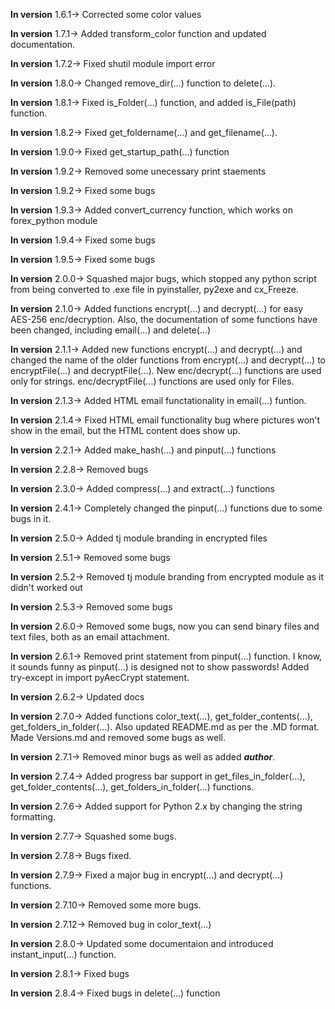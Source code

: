 **In version** 1.6.1-> Corrected some color values

**In version** 1.7.1-> Added transform_color function and updated documentation.

**In version** 1.7.2-> Fixed shutil module import error

**In version** 1.8.0-> Changed remove_dir(...) function to delete(...).

**In version** 1.8.1-> Fixed is_Folder(...) function, and added is_File(path) function.

**In version** 1.8.2-> Fixed get_foldername(...) and get_filename(...).

**In version** 1.9.0-> Fixed get_startup_path(...) function

**In version** 1.9.2-> Removed some unecessary print staements

**In version** 1.9.2-> Fixed some bugs

**In version** 1.9.3-> Added convert_currency function, which works on forex_python module

**In version** 1.9.4-> Fixed some bugs

**In version** 1.9.5-> Fixed some bugs

**In version** 2.0.0-> Squashed major bugs, which stopped any python script from being
	converted to .exe file in pyinstaller, py2exe and cx_Freeze.

**In version** 2.1.0-> Added functions encrypt(...) and decrypt(...) for easy AES-256 enc/decryption.
	Also, the documentation of some functions have been changed, including email(...) and delete(...)

**In version** 2.1.1-> Added new functions encrypt(...) and decrypt(...) and changed the
	name of the older functions from encrypt(...) and decrypt(...) to encryptFile(...) and decryptFile(...).
	New enc/decrypt(...) functions are used only for strings. enc/decryptFile(...) functions are
	used only for Files.

**In version** 2.1.3-> Added HTML email functationality in email(...) funtion.

**In version** 2.1.4-> Fixed HTML email functionality bug where pictures won't show
	in the email, but the HTML content does show up.

**In version** 2.2.1-> Added make_hash(...) and pinput(...) functions

**In version** 2.2.8-> Removed bugs

**In version** 2.3.0-> Added compress(...) and extract(...) functions

**In version** 2.4.1-> Completely changed the pinput(...) functions due to some bugs in it.

**In version** 2.5.0-> Added tj module branding in encrypted files

**In version** 2.5.1-> Removed some bugs

**In version** 2.5.2-> Removed tj module branding from encrypted module as it didn't worked out

**In version** 2.5.3-> Removed some bugs

**In version** 2.6.0-> Removed some bugs, now you can send binary files and text files, both as an
	email attachment.

**In version** 2.6.1-> Removed print statement from pinput(...) function. I know, it sounds funny as
pinput(...) is designed not to show passwords! Added try-except in import pyAecCrypt statement.

**In version** 2.6.2-> Updated docs

**In version** 2.7.0-> Added functions color_text(...), get_folder_contents(...), get_folders_in_folder(...).
	Also updated README.md as per the .MD format. Made Versions.md and removed some bugs as well.

**In version** 2.7.1-> Removed minor bugs as well as added *__author__*.

**In version** 2.7.4-> Added progress bar support in get_files_in_folder(...), get_folder_contents(...),
	get_folders_in_folder(...) functions.

**In version** 2.7.6-> Added support for Python 2.x by changing the string formatting.

**In version** 2.7.7-> Squashed some bugs.

**In version** 2.7.8-> Bugs fixed.

**In version** 2.7.9-> Fixed a major bug in encrypt(...) and decrypt(...) functions. 

**In version** 2.7.10-> Removed some more bugs.

**In version** 2.7.12-> Removed bug in color_text(...)

**In version** 2.8.0-> Updated some documentaion and introduced instant_input(...) function.

**In version** 2.8.1-> Fixed bugs

**In version** 2.8.4-> Fixed bugs in delete(...) function



